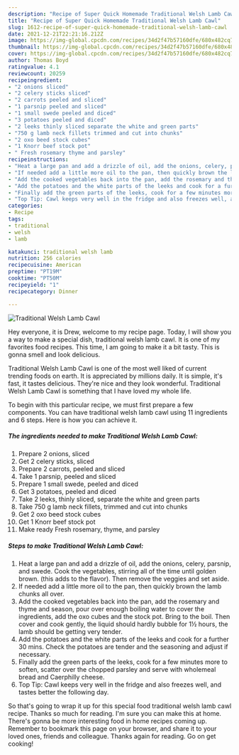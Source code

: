 ```yaml
---
description: "Recipe of Super Quick Homemade Traditional Welsh Lamb Cawl"
title: "Recipe of Super Quick Homemade Traditional Welsh Lamb Cawl"
slug: 1612-recipe-of-super-quick-homemade-traditional-welsh-lamb-cawl
date: 2021-12-21T22:21:16.212Z
image: https://img-global.cpcdn.com/recipes/34d2f47b57160dfe/680x482cq70/traditional-welsh-lamb-cawl-recipe-main-photo.jpg
thumbnail: https://img-global.cpcdn.com/recipes/34d2f47b57160dfe/680x482cq70/traditional-welsh-lamb-cawl-recipe-main-photo.jpg
cover: https://img-global.cpcdn.com/recipes/34d2f47b57160dfe/680x482cq70/traditional-welsh-lamb-cawl-recipe-main-photo.jpg
author: Thomas Boyd
ratingvalue: 4.1
reviewcount: 20259
recipeingredient:
- "2 onions sliced"
- "2 celery sticks sliced"
- "2 carrots peeled and sliced"
- "1 parsnip peeled and sliced"
- "1 small swede peeled and diced"
- "3 potatoes peeled and diced"
- "2 leeks thinly sliced separate the white and green parts"
- "750 g lamb neck fillets trimmed and cut into chunks"
- "2 oxo beed stock cubes"
- "1 Knorr beef stock pot"
- " Fresh rosemary thyme and parsley"
recipeinstructions:
- "Heat a large pan and add a drizzle of oil, add the onions, celery, parsnip, and swede. Cook the vegetables, stirring all of the time until golden brown. (this adds to the flavor). Then remove the veggies and set aside."
- "If needed add a little more oil to the pan, then quickly brown the lamb chunks all over."
- "Add the cooked vegetables back into the pan, add the rosemary and thyme and season, pour over enough boiling water to cover the ingredients, add the oxo cubes and the stock pot. Bring to the boil. Then cover and cook gently, the liquid should hardly bubble for 1½ hours, the lamb should be getting very tender."
- "Add the potatoes and the white parts of the leeks and cook for a further 30 mins. Check the potatoes are tender and the seasoning and adjust if necessary."
- "Finally add the green parts of the leeks, cook for a few minutes more to soften, scatter over the chopped parsley and serve with wholemeal bread and Caerphilly cheese."
- "Top Tip: Cawl keeps very well in the fridge and also freezes well, and tastes better the following day."
categories:
- Recipe
tags:
- traditional
- welsh
- lamb

katakunci: traditional welsh lamb 
nutrition: 256 calories
recipecuisine: American
preptime: "PT19M"
cooktime: "PT50M"
recipeyield: "1"
recipecategory: Dinner

---
```



![Traditional Welsh Lamb Cawl](https://img-global.cpcdn.com/recipes/34d2f47b57160dfe/680x482cq70/traditional-welsh-lamb-cawl-recipe-main-photo.jpg)

Hey everyone, it is Drew, welcome to my recipe page. Today, I will show you a way to make a special dish, traditional welsh lamb cawl. It is one of my favorites food recipes. This time, I am going to make it a bit tasty. This is gonna smell and look delicious.

Traditional Welsh Lamb Cawl is one of the most well liked of current trending foods on earth. It is appreciated by millions daily. It is simple, it's fast, it tastes delicious. They're nice and they look wonderful. Traditional Welsh Lamb Cawl is something that I have loved my whole life.




To begin with this particular recipe, we must first prepare a few components. You can have traditional welsh lamb cawl using 11 ingredients and 6 steps. Here is how you can achieve it.

<!--inarticleads1-->

##### The ingredients needed to make Traditional Welsh Lamb Cawl:

1. Prepare 2 onions, sliced
1. Get 2 celery sticks, sliced
1. Prepare 2 carrots, peeled and sliced
1. Take 1 parsnip, peeled and sliced
1. Prepare 1 small swede, peeled and diced
1. Get 3 potatoes, peeled and diced
1. Take 2 leeks, thinly sliced, separate the white and green parts
1. Take 750 g lamb neck fillets, trimmed and cut into chunks
1. Get 2 oxo beed stock cubes
1. Get 1 Knorr beef stock pot
1. Make ready  Fresh rosemary, thyme, and parsley




<!--inarticleads2-->

##### Steps to make Traditional Welsh Lamb Cawl:

1. Heat a large pan and add a drizzle of oil, add the onions, celery, parsnip, and swede. Cook the vegetables, stirring all of the time until golden brown. (this adds to the flavor). Then remove the veggies and set aside.
1. If needed add a little more oil to the pan, then quickly brown the lamb chunks all over.
1. Add the cooked vegetables back into the pan, add the rosemary and thyme and season, pour over enough boiling water to cover the ingredients, add the oxo cubes and the stock pot. Bring to the boil. Then cover and cook gently, the liquid should hardly bubble for 1½ hours, the lamb should be getting very tender.
1. Add the potatoes and the white parts of the leeks and cook for a further 30 mins. Check the potatoes are tender and the seasoning and adjust if necessary.
1. Finally add the green parts of the leeks, cook for a few minutes more to soften, scatter over the chopped parsley and serve with wholemeal bread and Caerphilly cheese.
1. Top Tip: Cawl keeps very well in the fridge and also freezes well, and tastes better the following day.




So that's going to wrap it up for this special food traditional welsh lamb cawl recipe. Thanks so much for reading. I'm sure you can make this at home. There's gonna be more interesting food in home recipes coming up. Remember to bookmark this page on your browser, and share it to your loved ones, friends and colleague. Thanks again for reading. Go on get cooking!
